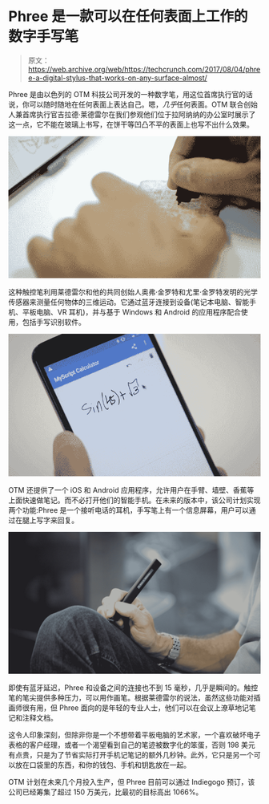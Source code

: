 # Phree 是一款可以在任何表面上工作的数字手写笔

> 原文：<https://web.archive.org/web/https://techcrunch.com/2017/08/04/phree-a-digital-stylus-that-works-on-any-surface-almost/>

Phree 是由以色列的 OTM 科技公司开发的一种数字笔，用这位首席执行官的话说，你可以随时随地在任何表面上表达自己。嗯，*几乎*任何表面。OTM 联合创始人兼首席执行官吉拉德·莱德雷尔在我们参观他们位于拉阿纳纳的办公室时展示了这一点，它不能在玻璃上书写，在饼干等凹凸不平的表面上也写不出什么效果。

![Phree](img/4fffb34e99a5f8150721adc2c39b8b7b.png)

这种触控笔利用莱德雷尔和他的共同创始人奥弗·金罗特和尤里·金罗特发明的光学传感器来测量任何物体的三维运动。它通过蓝牙连接到设备(笔记本电脑、智能手机、平板电脑、VR 耳机)，并与基于 Windows 和 Android 的应用程序配合使用，包括手写识别软件。

![Phree](img/e15473014e130a71b4f4097eba08e153.png)

OTM 还提供了一个 iOS 和 Android 应用程序，允许用户在手臂、墙壁、香蕉等上面快速做笔记。而不必打开他们的智能手机。在未来的版本中，该公司计划实现两个功能:Phree 是一个接听电话的耳机，手写笔上有一个信息屏幕，用户可以通过在腿上写字来回复。

![Phree](img/c0b2266cb6867698b4f9dc2901d34c54.png)

即使有蓝牙延迟，Phree 和设备之间的连接也不到 15 毫秒，几乎是瞬间的。触控笔的笔尖提供多种压力，可以用作画笔。根据莱德雷尔的说法，虽然这些功能对插画师很有用，但 Phree 面向的是年轻的专业人士，他们可以在会议上潦草地记笔记和注释文档。

这令人印象深刻，但除非你是一个不想带着平板电脑的艺术家，一个喜欢破坏电子表格的客户经理，或者一个渴望看到自己的笔迹被数字化的笨蛋，否则 198 美元有点贵，只是为了节省实际打开手机记笔记的额外几秒钟。此外，它只是另一个可以放在口袋里的东西，和你的钱包、手机和钥匙放在一起。

OTM 计划在未来几个月投入生产，但 Phree 目前可以通过 Indiegogo 预订，该公司已经筹集了超过 150 万美元，比最初的目标高出 1066%。